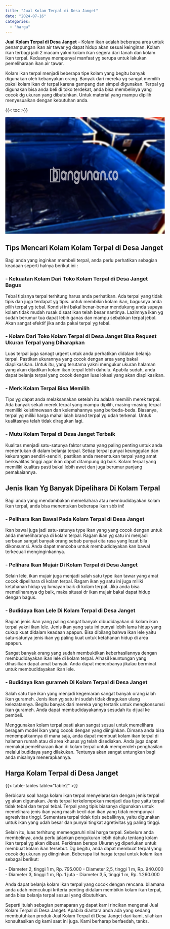 ```yaml
---
title: "Jual Kolam Terpal di Desa Janget"
date: "2024-07-16"
categories: 
  - "harga"
---
```


**Jual Kolam Terpal di Desa Janget** – Kolam ikan adalah beberapa area untuk penampungan ikan air tawar yg dapat hidup akan sesuai keinginan. Kolam ikan terbagi jadi 2 macam yakni kolam ikan segera dari tanah dan kolam ikan terpal. Keduanya mempunyai manfaat yg serupa untuk lakukan pemeliharaan ikan air tawar.

Kolam ikan terpal menjadi beberapa tipe kolam yang begitu banyak digunakan oleh kebanyakan orang. Banyak dari mereka yg sangat memilih pakai kolam ikan dr terpal karena gampang dan simpel digunakan. Terpal yg digunakan bisa anda beli di toko terdekat, anda bisa membelinya yang cocok dg ukuran yang dibutuhkan. Untuk material yang mampu dipilih menyesuaikan dengan kebutuhan anda.

{{< toc >}}

![Jual Kolam Terpal di Desa Janget](/images/jual-kolam-terpal-04.png)

## Tips Mencari Kolam Kolam Terpal di Desa Janget

Bagi anda yang inginkan membeli terpal, anda perlu perhatikan sebagian keadaan seperti halnya berikut ini :

### \- Kekuatan Kolam Dari Toko Kolam Terpal di Desa Janget Bagus

Tebal tipisnya terpal terhitung harus anda perhatikan. Ada terpal yang tidak tipis dan juga terdapat yg tipis. untuk membikin kolam ikan, bagusnya anda pilih terpal yg tebal. Kondisi ini bakal benar-benar mendukung anda supaya kolam tidak mudah rusak disaat ikan telah besar nantinya. Lazimnya ikan yg sudah berumur tua dapat lebih ganas dan mampu sebabkan terpal jebol. Akan sangat efektif jika anda pakai terpal yg tebal.

### \- Kolam Dari Toko Kolam Terpal di Desa Janget Bisa Request Ukuran Terpal yang Diharapkan

Luas terpal juga sanagt urgent untuk anda perhatikan didalam belanja terpal. Pastikan ukurannya yang cocok dengan area yang bakal diaplikasikan. Untuk itu, yang terutama yakni mengukur ukuran halaman yang akan dijadikan kolam ikan terpal lebih dahulu. Apabila sudah, anda dapat belanja terpal yang cocok dengan luas lokasi yang akan diaplikasikan.

### \- Merk Kolam Terpal Bisa Memilih

Tips yg dapat anda melaksanakan setelah itu adalah memilih merek terpal. Ada banyak sekali merek terpal yang mampu dipilih, masing-masing terpal memiliki keistimewaan dan kelemahannya yang berbeda-beda. Biasanya, terpal yg miliki harga mahal ialah brand terpal yg udah terkenal. Untuk kualitasnya telah tidak diragukan lagi.

### \- Mutu Kolam Terpal di Desa Janget Terbaik

Kualitas menjadi satu-satunya faktor utama yang paling penting untuk anda menentukan di dalam belanja terpal. Setiap terpal punyai keunggulan dan kekurangan sendiri-sendiri, pastikan anda menentukan terpal yang amat berkwalitas tinggi agar ikan dapat ditampung dg baik. Kolam terpal yang memiliki kualitas pasti bakal lebih awet dan juga berumur panjang pemakaiannya.

## Jenis Ikan Yg Banyak Dipelihara Di Kolam Terpal

Bagi anda yang mendambakan memeliahara atau membudidayakan kolam ikan terpal, anda bisa menentukan beberapa ikan sbb ini!

### \- Pelihara Ikan Bawal Pada Kolam Terpal di Desa Janget

Ikan bawal juga jadi satu-satunya type ikan yang yang cocok dengan untuk anda memeliharanya di kolam terpal. Ragam ikan yg satu ini menjadi serbuan sangat banyak orang sebab punyai cita rasa yang lezat bila dikonsumsi. Anda dapat mencoba untuk membudidayakan kan bawal terkecuali menginginkannya.

### \- Pelihara Ikan Mujair Di Kolam Terpal di Desa Janget

Selain lele, ikan mujair juga menjadi salah satu type ikan tawar yang amat cocok dipelihara di kolam terpal. Ragam ikan yg satu ini juga miliki ketahanan hidup yg lumayan baik di kolam terpal. Jika anda bisa memeliharanya dg baik, maka situasi dr ikan mujair bakal dapat hidup dengan bagus.

### \- Budidaya Ikan Lele Di Kolam Terpal di Desa Janget

Bagian jenis ikan yang paling sangat banyak dibudidayakan di kolam ikan terpal yakni ikan lele. Jenis ikan yang satu ini punyai lebih lama hidup yang cukup kuat didalam keadaan apapun. Bisa dibilang bahwa ikan lele yaitu satu-satunya jenis ikan yg paling kuat untuk ketahanan hidup di area apapun.

Sangat banyak orang yang sudah membuktikan keberhasilannya dengan membudidayakan ikan lele di kolam terpal. Alhasil keuntungan yang dihasilkan dapat amat banyak. Anda dapat mencobanya jikalau berminat untuk membudidayakan ikan lele.

### \- Budidaya Ikan gurameh Di Kolam Terpal di Desa Janget

Salah satu tipe ikan yang menjadi kegemaran sangat banyak orang ialah ikan gurameh. Jenis ikan yg satu ini sudah tidak diragukan ulang kelezatannya. Begitu banyak dari mereka yang tertarik untuk mengkonsumsi ikan gurameh. Anda dapat membudidayakannya sesudah itu dijual ke pembeli.

Menggunakan kolam terpal pasti akan sangat sesuai untuk memelihara beragam model ikan yang cocok dengan yang diinginkan. Dimana anda bisa menempatkannya di mana saja, anda dapat membuat kolam ikan terpal di halaman rumah atau di area khusus yg telah disediakan. Anda juga dapat memakai pemeliharaan ikan di kolam terpal untuk memperoleh penghasilan melalui budidaya yang dilakukan. Tentunya akan sangat untungkan bagi anda misalnya menerapkannya.

## Harga Kolam Terpal di Desa Janget

{{< table-tables table="table2" >}}

Berbicara soal harga kolam ikan terpal menyelaraskan dengan jenis terpal yg akan digunakan. Jenis terpal terkelompokan menjadi dua tipe yaitu terpal tidak tebal dan terpal tebal. Terpal yang tipis biasanya digunakan untuk memelihara jenis ikan yang masih kecil dan ikan yang tidak mempunyai agresivitas tinggi. Sementara terpal tidak tipis sebaliknya, yaitu digunakan untuk ikan yang udah besar dan punyai tingkat agretivitas yg paling tinggi.

Selain itu, luas terhitung memengaruhi nilai harga terpal. Sebelum anda membelinya, anda perlu jalankan pengukuran lebih dahulu tentang kolam ikan terpal yg akan dibuat. Perkiraan berapa Ukuran yg diperlukan untuk membuat kolam ikan tersebut. Dg begitu, anda dapat membuat terpal yang cocok dg ukuran yg diinginkan. Beberapa list harga terpal untuk kolam ikan sebagai berikut:

\- Diameter 2, tinggi 1 m, Rp. 795.000 - Diameter 2,5, tinggi 1 m, Rp. 940.000 - Diameter 3, tinggi 1 m, Rp. 1 juta - Diameter 3,5, tinggi 1 m, Rp. 1.260.000

Anda dapat belanja kolam ikan terpal yang cocok dengan rencana. bilamana anda udah mencukupi kriteria penting didalam membikin kolam ikan terpal, anda bisa belanja terpal sesuai yang dibutuhkan.

Seperti itulah sebagian pemaparan yg dapat kami rincikan mengenai Jual Kolam Terpal di Desa Janget. Apabila diantara anda ada yang sedang membutuhkan produk Jual Kolam Terpal di Desa Janget dari kami, silahkan konsultasikan dg kami saat ini juga. Kami berharap berfaedah, tanks.
